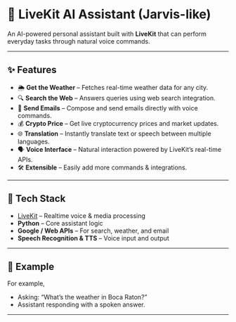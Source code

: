 # 🧠 LiveKit AI Assistant (Jarvis-like)

An AI-powered personal assistant built with **LiveKit** that can perform everyday tasks through natural voice commands.  


---

## ✨ Features

- 🌦 **Get the Weather** – Fetches real-time weather data for any city.
- 🔍 **Search the Web** – Answers queries using web search integration.
- 📧 **Send Emails** – Compose and send emails directly with voice commands.
- 💰 **Crypto Price** – Get live cryptocurrency prices and market updates.  
- 🌐 **Translation** – Instantly translate text or speech between multiple languages.
- 🗣 **Voice Interface** – Natural interaction powered by LiveKit’s real-time APIs.
- 🛠 **Extensible** – Easily add more commands & integrations.

---

## 🚀 Tech Stack

- [LiveKit](https://livekit.io/) – Realtime voice & media processing  
- **Python** – Core assistant logic  
- **Google / Web APIs** – For search, weather, and email  
- **Speech Recognition & TTS** – Voice input and output  

---

## 📸 Example

For example,
- Asking: “What’s the weather in Boca Raton?”  
- Assistant responding with a spoken answer.  

---
